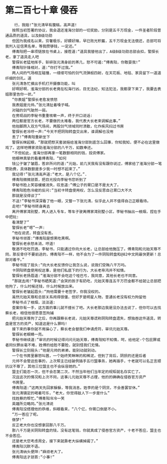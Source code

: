 # 第二百七十章 侵吞
        行，我赔!”张元清早有腹稿，高声道!
       按照当初签署的协议，我会退还淮海分部的一切奖励，分别是五千万现金，一件圣者阶段普通品质的道具，以及B级功勋
       但因为我成名以来，穷奢极乐，好嫖好赌，早已败光积蓄，五千万现金无法偿还，总部可将我列入征信黑名单，等我攒够钱，一定还。”
       傅青阳把一串项链放在书桌上，接茬道:“道具我替他出了，A级B级功勋总部会扣，警探长老，拿了道具走人吧
       警探长老猛地挥手，斩碎张元清身前的茶几，怒不可遏:“傅青阳，你敢耍我!”
       傅青阳针锋相对，道:“你打不过我。”
       两人间的气场相互碰撞，一缕缕可怕的剑气流弹般四射，在天花板、地毯、家具留下一道道纤细的剑孔。道
       张元清急忙摸出手机打开摄像功能，叫
       好啊好啊，淮海分部的长老竟在松海行凶，目无法纪，知法犯法，我都录下来了，我要去表姐那里告你一状。”
       “你表姐”警探长老愈发愤怒
       我表姐是元帅。”张元清扯着嗓子喊。
       对碰的剑气陡然一弱。
       在旁观战的李秘书重重咳嗽一声，终于开口说话:
       两位都是官方长老，不要做的太难看，我代表大长老来调解此事。”
       他抬脚跨入双方气场间，两股剑气领域同时溃散，化作疾风扫过书房
       警探长老冷哼一声:“今天不把阴阳转盘交出来，谁调解也没用
       丢了!”傅青阳重新坐下
       警探长眯起眼，“那就把祭天套装赔给淮海分部到底怎么回事，你知我知，便不必在这里做戏了。这样吧傅家资助淮海分部的八干万，如数奉还。
       “不但如此，淮海分部再拿一笔数额相同的钱，投资傅家。
       他眼神真挚的看着傅青阳，“如何
       钱公子皱了皱眉，答非所问的道:“元始，前几天我有没有跟你说过，傅家给了淮海分部一笔赞助费，具体数额是多少我一时想不起来了。”
       我记得!”张元清高声道:“老大，是八个亿。”.
       傅青阳微微颔首，把目光投向李秘书您听到了
       李秘书脸上笑容缓缓消失，叹息道:“傅公子的胃口是不是太大了。
       傅青阳脸色冷峻的反问:“当初卡转盘使用权，怎么没反思自己胃口大不大
       那就是没得谈了”
       不送!”李秘书深深看了他一眼，又瞥一下张元清，似乎此人并不值得自己正眼看待。
       走吧!”李秘书转身离去
       离开傅家湾别墅，两人进入专车，等车子驶离傅家湾别墅小区，李秘书抽出一根烟，捏在手中把玩:
       看清楚了”
       警探长老“嗯”一声:
       “他在说谎，转盘没有丢。
       李秘书领首:“傅青阳是想黑吃黑啊。
       警探长老余怒未消，哼道!
       敬酒不吃吃罚酒，李秘书，只能通过你向大长老，让总部给他施压了。傅青阳和元始天尊不同，那反骨仔不要前途的，傅青阳不一样，他不会为了一件阴阳转盘和@82中文网最快更新！总部对着干。”
       李秘书摇了摇头:“向大长老反馈你让我怎么说，说我们受贿八干万吗。
       卡阴阳转盘使用权这事，是他们私底下的行为，大长老帝鸿并不知情。
       警探长老扬眉道:“淮海分部不会吃这个哑巴亏，我同意，其他长老也不同意。
       “那就去闹!”李秘书晒笑道:“会哭的孩子有奶吃，元始天尊连五干万罚金都不给就让总部把他拘了，什么时候还钱，什么时候放出来。
       警探长老皱起眉头:“拘他需要十老签字，你我没权的。
       虽然元始天尊和总部关系闹得很僵，但好歹是明星人物，普通长老没有权力拘留他
       李秘书点了根烟，淡淡道:
       查案你有一手，这方面的事儿就不擅长了吧。大长老那边我是没办法去说了，但你可以去找蔡长老，相信他很愿意签拘捕
       把元始天尊拘了之后，你再跟蔡长老说，元始天尊谎称阴阳转盘遗失，想独吞这件道具，转盘是官方的资产，知道这是什么罪吗!
       接下来的事你就不用操心了，蔡长老会替我们申请虎符，审讯元始天尊。
       警探长老眼睛一亮。
       李秘书继续道:“审讯的时候记得问问元始天尊，傅青阳知不知情，呵，给他定-个包庇罪或者同伙罪丝毫不难，姓傅的给脸不要脸，就别怪我们无情。
       警探长立刻摇头:“他是元帅的弟弟，能别动就别动。
       一个在书房里暴怒叫嚣，一个始终笑眯眯的和稀泥，但到了背后，阴损的还是后者
       元帅不会管这些事的，上次帮主已经破例插手五行盟事务，她再插手，十老就可以名正言顺抗议不尊了，其他三位盟主也不会纵容她的。”
       盟主们能忍一次，但不会忍第二次，不然当年他们当年定的规矩就名存实亡了。
       况且这次的情况和上次不同，这事儿元始天尊不占理，他的的确确在侵吞官方资产
       书房里。
       傅青阳道:“这两天先回家躲躲，等我消息。姓李的是个阴货，不会善罢甘休。”
       张元清镇定的喝着可乐，“老大，你觉得敌人下一步是什么”
       找姓蔡的帮忙。”傅青阳冷冷一笑
       英雄所见略同。”张元清说
       傅青阳没搭理他的恭维，斜眼看来，“八个亿，你胃口倒是不小。
       “万一答应了呢。
       做梦!”
       反正老大你也没想拿回那八千万。
       那八千万是买阴阳转盘的钱，没有这笔钱，你就真成了侵吞官方资产，十老不答应，盟主也不会答应。
       还是老大您考虑周全，接下来就靠老大纵横掉阖了。”
       傅青阳沉默不语。
       张元清纳头便拜:“麻烦老大了。
       傅青阳这才颔首:“小事!”